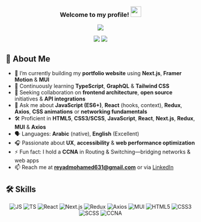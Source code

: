 <h3 align="center">
  Welcome to my profile!  
  <img src="https://media.giphy.com/media/hvRJCLFzcasrR4ia7z/giphy.gif" width="28"/>
</h3>

<p align="center">
  <img src="https://readme-typing-svg.herokuapp.com?font=Roboto&size=24&pause=1000&color=%233636F1&center=true&vCenter=true&lines=Hi,+I'm+Reyad+Mohamed+Fathy!;Software+Engineer!;Frontend+Developer"/>
</p>

<div align="center">
  <a href="https://github.com/reyad2002"><img src="https://img.shields.io/badge/GitHub-000000?logo=github&logoColor=white&style=for-the-badge"/></a>
  <a href="http://linkedin.com/in/reyad-mohamed-46a46424b/"><img src="https://img.shields.io/badge/LinkedIn-0A66C2?logo=linkedin&logoColor=white&style=for-the-badge"/></a>
</div>

## 🧐 About Me
- 🚀 I’m currently building my **portfolio website** using **Next.js**, **Framer Motion** & **MUI**  
- 🌱 Continuously learning **TypeScript**, **GraphQL** & **Tailwind CSS**  
- 🤝 Seeking collaboration on **frontend architecture**, **open source** initiatives & **API integrations**  
- 💬 Ask me about **JavaScript (ES6+)**, **React** (hooks, context), **Redux**, **Axios**, **CSS animations** or **networking fundamentals**  
- 🛠 Proficient in **HTML5**, **CSS3/SCSS**, **JavaScript**, **React**, **Next.js**, **Redux**, **MUI** & **Axios**  
- 🗣️ Languages: **Arabic** (native), **English** (Excellent)  
- 🎧 Passionate about **UX**, **accessibility** & **web performance optimization**  
- ⚡ Fun fact: I hold a **CCNA** in Routing & Switching—bridging networks & web apps  
- 📫 Reach me at **reyadmohamed631@gmail.com** or via [LinkedIn](http://linkedin.com/in/reyad-mohamed-46a46424b/)  


## 🛠️ Skills

<p align="center">
  <img src="https://img.shields.io/badge/JavaScript-F7DF1E?logo=javascript&logoColor=black&style=flat-square" alt="JS"/>
  <img src="https://img.shields.io/badge/TypeScript-3178C6?logo=typescript&logoColor=white&style=flat-square" alt="TS"/>
  <img src="https://img.shields.io/badge/React-61DAFB?logo=react&logoColor=white&style=flat-square" alt="React"/>
  <img src="https://img.shields.io/badge/Next.js-000000?logo=next.js&logoColor=white&style=flat-square" alt="Next.js"/>
  <img src="https://img.shields.io/badge/Redux-764ABC?logo=redux&logoColor=white&style=flat-square" alt="Redux"/>
  <img src="https://img.shields.io/badge/Axios-000000?logo=axios&logoColor=white&style=flat-square" alt="Axios"/>
  <img src="https://img.shields.io/badge/MUI-007FFF?logo=mui&logoColor=white&style=flat-square" alt="MUI"/>
  <img src="https://img.shields.io/badge/HTML5-E34F26?logo=html5&logoColor=white&style=flat-square" alt="HTML5"/>
  <img src="https://img.shields.io/badge/CSS3-1572B6?logo=css3&logoColor=white&style=flat-square" alt="CSS3"/>
  <img src="https://img.shields.io/badge/SCSS-CC6699?logo=sass&logoColor=white&style=flat-square" alt="SCSS"/>
  <img src="https://img.shields.io/badge/CCNA-1581A0?logo=cisco&logoColor=white&style=flat-square" alt="CCNA"/>
</p>
